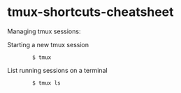 # tmux-shortcuts-cheatsheet

Managing tmux sessions:

Starting a new tmux session

			$ tmux

List running sessions on a terminal

			$ tmux ls


